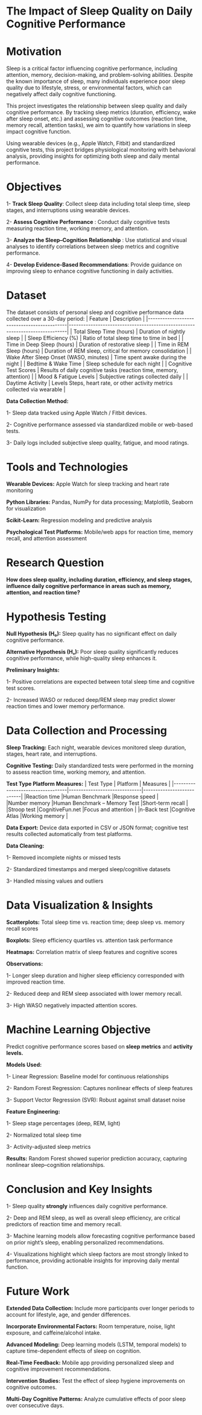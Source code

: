 # The Impact of Sleep Quality on Daily Cognitive Performance

# Motivation

Sleep is a critical factor influencing cognitive performance, including attention, memory, decision-making, and problem-solving abilities. Despite the known importance of sleep, many individuals experience poor sleep quality due to lifestyle, stress, or environmental factors, which can negatively affect daily cognitive functioning.

This project investigates the relationship between sleep quality and daily cognitive performance. By tracking sleep metrics (duration, efficiency, wake after sleep onset, etc.) and assessing cognitive outcomes (reaction time, memory recall, attention tasks), we aim to quantify how variations in sleep impact cognitive function.

Using wearable devices (e.g., Apple Watch, Fitbit) and standardized cognitive tests, this project bridges physiological monitoring with behavioral analysis, providing insights for optimizing both sleep and daily mental performance.

# Objectives

1- **Track Sleep Quality**: Collect sleep data including total sleep time, sleep stages, and interruptions using wearable devices.

2- **Assess Cognitive Performance** : Conduct daily cognitive tests measuring reaction time, working memory, and attention.

3- **Analyze the Sleep–Cognition Relationship** : Use statistical and visual analyses to identify correlations between sleep metrics and cognitive performance.

4- **Develop Evidence-Based Recommendations**: Provide guidance on improving sleep to enhance cognitive functioning in daily activities.

# Dataset

The dataset consists of personal sleep and cognitive performance data collected over a 30-day period:
| Feature                                    | Description                                                                 |
|--------------------------------------------|-----------------------------------------------------------------------------|
| Total Sleep Time (hours)                   | Duration of nightly sleep                                                   |
| Sleep Efficiency (%)                       | Ratio of total sleep time to time in bed                                    | 
| Time in Deep Sleep (hours)	               | Duration of restorative sleep                                               |
| Time in REM Sleep (hours)                  | Duration of REM sleep, critical for memory consolidation                    |
| Wake After Sleep Onset (WASO, minutes)	   | Time spent awake during the night                                           |
| Bedtime & Wake Time	                       | Sleep schedule for each night                                               |
| Cognitive Test Scores	                     | Results of daily cognitive tasks (reaction time, memory, attention)         |
| Mood & Fatigue Levels	                     | Subjective ratings collected daily                                          |
| Daytime Activity                           | Levels	Steps, heart rate, or other activity metrics collected via wearable  |


**Data Collection Method:**

1- Sleep data tracked using Apple Watch / Fitbit devices.

2- Cognitive performance assessed via standardized mobile or web-based tests.

3- Daily logs included subjective sleep quality, fatigue, and mood ratings.

# Tools and Technologies

**Wearable Devices:** Apple Watch for sleep tracking and heart rate monitoring

**Python Libraries:** Pandas, NumPy for data processing; Matplotlib, Seaborn for visualization

**Scikit-Learn:** Regression modeling and predictive analysis

**Psychological Test Platforms:** Mobile/web apps for reaction time, memory recall, and attention assessment

# Research Question

**How does sleep quality, including duration, efficiency, and sleep stages, influence daily cognitive performance in areas such as memory, attention, and reaction time?**

# Hypothesis Testing

**Null Hypothesis (H₀):** Sleep quality has no significant effect on daily cognitive performance.

**Alternative Hypothesis (Hₐ):** Poor sleep quality significantly reduces cognitive performance, while high-quality sleep enhances it.

**Preliminary Insights:**

1- Positive correlations are expected between total sleep time and cognitive test scores.

2- Increased WASO or reduced deep/REM sleep may predict slower reaction times and lower memory performance.

# Data Collection and Processing

**Sleep Tracking:** Each night, wearable devices monitored sleep duration, stages, heart rate, and interruptions.

**Cognitive Testing:** Daily standardized tests were performed in the morning to assess reaction time, working memory, and attention.

**Test Type	Platform	Measures:**
| Test Type                        | Platform                     | Measures                  |
|----------------------------------|------------------------------|---------------------------|
|Reaction time                     |Human Benchmark               |Response speed             |              
|Number memory                     |Human Benchmark – Memory Test |Short-term recall          |              
|Stroop test                       |CognitiveFun.net              |Focus and attention        |
|n-Back test                       |Cognitive Atlas               |Working memory             |                       

**Data Export:** Device data exported in CSV or JSON format; cognitive test results collected automatically from test platforms.

**Data Cleaning:**

1- Removed incomplete nights or missed tests

2- Standardized timestamps and merged sleep/cognitive datasets

3- Handled missing values and outliers

# Data Visualization & Insights

**Scatterplots:** Total sleep time vs. reaction time; deep sleep vs. memory recall scores

**Boxplots:** Sleep efficiency quartiles vs. attention task performance

**Heatmaps:** Correlation matrix of sleep features and cognitive scores

**Observations:**

1- Longer sleep duration and higher sleep efficiency corresponded with improved reaction time.

2- Reduced deep and REM sleep associated with lower memory recall.

3- High WASO negatively impacted attention scores.

# Machine Learning Objective

Predict cognitive performance scores based on **sleep metrics** and **activity levels.**

**Models Used:**

1- Linear Regression: Baseline model for continuous relationships

2- Random Forest Regression: Captures nonlinear effects of sleep features

3- Support Vector Regression (SVR): Robust against small dataset noise

**Feature Engineering:**

1- Sleep stage percentages (deep, REM, light)

2- Normalized total sleep time

3- Activity-adjusted sleep metrics

**Results:** Random Forest showed superior prediction accuracy, capturing nonlinear sleep–cognition relationships.

# Conclusion and Key Insights

1- Sleep quality **strongly** influences daily cognitive performance.

2- Deep and REM sleep, as well as overall sleep efficiency, are critical predictors of reaction time and memory recall.

3- Machine learning models allow forecasting cognitive performance based on prior night’s sleep, enabling personalized recommendations.

4- Visualizations highlight which sleep factors are most strongly linked to performance, providing actionable insights for improving daily mental function.

# Future Work

**Extended Data Collection:** Include more participants over longer periods to account for lifestyle, age, and gender differences.

**Incorporate Environmental Factors:** Room temperature, noise, light exposure, and caffeine/alcohol intake.

**Advanced Modeling:** Deep learning models (LSTM, temporal models) to capture time-dependent effects of sleep on cognition.

**Real-Time Feedback:** Mobile app providing personalized sleep and cognitive improvement recommendations.

**Intervention Studies:** Test the effect of sleep hygiene improvements on cognitive outcomes.

**Multi-Day Cognitive Patterns:** Analyze cumulative effects of poor sleep over consecutive days.

